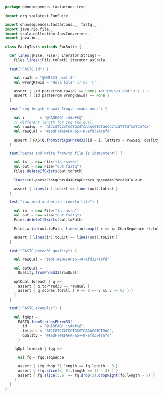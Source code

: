 
```scala
package ohnosequences.fastarious.test

import org.scalatest.FunSuite

import ohnosequences.fastarious._, fastq._
import java.nio.file._
import scala.collection.JavaConverters._
import java.io._

class FastqTests extends FunSuite {

  def lines(jFile: File): Iterator[String] =
    Files.lines(jFile.toPath).iterator.asScala

  test("FASTQ Id") {

    val rawId = "@HWI323 asdf:3"
    val wrongRawId = "Hola hola" // no '@'

    assert { (Id parseFrom rawId) == Some( Id("HWI323 asdf:3") ) }
    assert { (Id parseFrom wrongRawId) == None }
  }

  test("seq length ≠ qual length means none") {

    val i       = "@HADFAQ!!:$#>#$@"
    // different length for seq and qual
    val rawSeq  = "ATCCGTCCGTCCTGCGTCAAACGTCTGACCCACGTTTGTCATCATCA"
    val rawQual = "#$adF!#$DAFAFa5++0-afd324safd"

    assert { FASTQ.fromStringsPhred33(id = i, letters = rawSeq, quality = rawQual) == None }
  }

  test("parse and write from/to file is idempotent") {

    val in  = new File("in.fastq")
    val out = new File("out.fastq")
    Files.deleteIfExists(out.toPath)

    lines(in).parseFastqPhred33DropErrors appendAsPhred33To out

    assert { lines(in).toList == lines(out).toList }
  }

  test("raw read and write from/to file") {

    val in  = new File("in.fastq")
    val out = new File("out.fastq")
    Files.deleteIfExists(out.toPath)

    Files.write(out.toPath, lines(in).map({ x => x: CharSequence }).toIterable.asJava , StandardOpenOption. CREATE, StandardOpenOption.WRITE)

    assert { lines(in).toList == lines(out).toList }
  }

  test("FASTQ phred33 quality") {

    val rawQual = "$adF!#$DAFAFa5++0-afd324safd"

    val optQual =
      Quality.fromPhred33(rawQual)

    optQual foreach { q =>
      assert { q.toPhred33 == rawQual }
      assert { q.scores.forall { v => 0 <= v && v <= 93 } }
    }
  }

  test("FASTQ examples") {

    val fqOpt =
      FASTQ.fromStringsPhred33(
        id      = "@HADFAQ!!:$#>#$@",
        letters = "ATCCGTCCGTCCTGCGTCAAACGTCTGAC",
        quality = "#$adF!#$DAFAFa5++0-afd324safd"
      )

    fqOpt foreach { fqq =>

      val fq = fqq.sequence

      assert { (fq drop 3).length == fq.length - 3 }
      assert { (fq.slice(3, 6).length == (6 - 3) ) }
      assert { fq.slice(3,6) == fq.drop(3).dropRight(fq.length - 6) }
    }
  }
}

```




[test/scala/DNA.scala]: DNA.scala.md
[test/scala/NcbiHeadersTests.scala]: NcbiHeadersTests.scala.md
[test/scala/FastqTests.scala]: FastqTests.scala.md
[test/scala/FastaTests.scala]: FastaTests.scala.md
[test/scala/QualityScores.scala]: QualityScores.scala.md
[main/scala/DNAQ.scala]: ../../main/scala/DNAQ.scala.md
[main/scala/qualityScores.scala]: ../../main/scala/qualityScores.scala.md
[main/scala/DNA.scala]: ../../main/scala/DNA.scala.md
[main/scala/fasta.scala]: ../../main/scala/fasta.scala.md
[main/scala/fastq.scala]: ../../main/scala/fastq.scala.md
[main/scala/SequenceQuality.scala]: ../../main/scala/SequenceQuality.scala.md
[main/scala/utils.scala]: ../../main/scala/utils.scala.md
[main/scala/sequence.scala]: ../../main/scala/sequence.scala.md
[main/scala/ncbiHeaders.scala]: ../../main/scala/ncbiHeaders.scala.md
